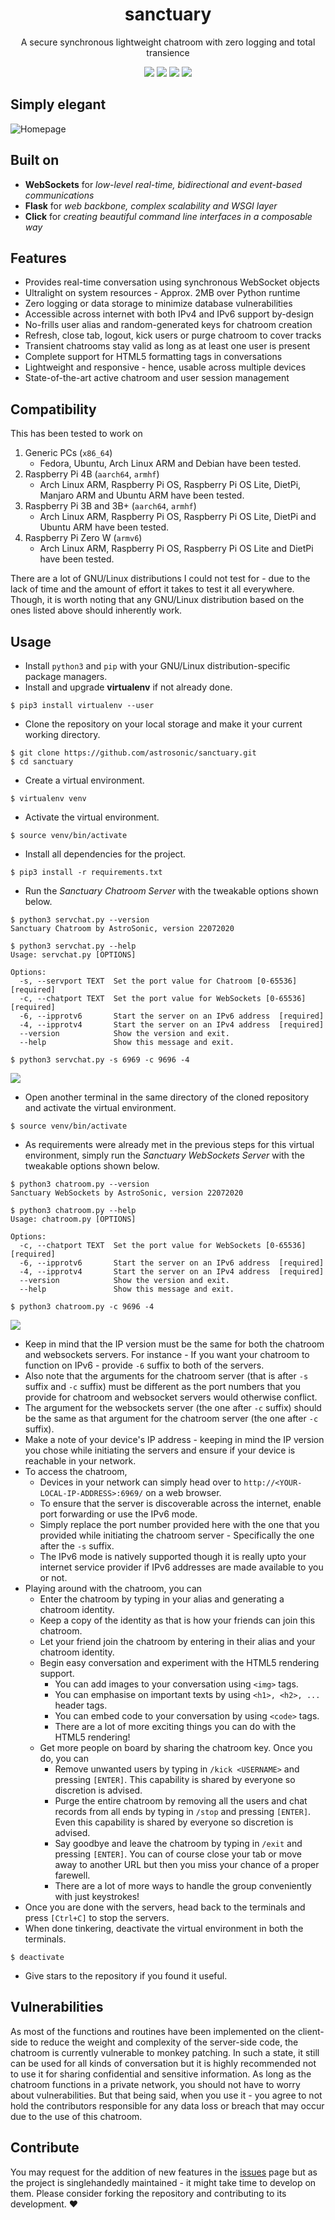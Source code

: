 <h1 align="center">sanctuary</h1>
<p align="center">A secure synchronous lightweight chatroom with zero logging and total transience</p>

<p align="center">
    <img src="https://img.shields.io/github/issues/astrosonic/sanctuary?style=flat-square&logo=appveyor&color=teal">
    <img src="https://img.shields.io/github/forks/astrosonic/sanctuary?style=flat-square&logo=appveyor&color=teal">
    <img src="https://img.shields.io/github/stars/astrosonic/sanctuary?style=flat-square&logo=appveyor&color=teal">
    <img src="https://img.shields.io/github/license/astrosonic/sanctuary?style=flat-square&logo=appveyor&color=teal">
</p>

## Simply elegant
![Homepage](pictures/cleanimg.png)

## Built on
* **WebSockets** for *low-level real-time, bidirectional and event-based communications*
* **Flask** for *web backbone, complex scalability and WSGI layer*
* **Click** for *creating beautiful command line interfaces in a composable way*

## Features
* Provides real-time conversation using synchronous WebSocket objects
* Ultralight on system resources - Approx. 2MB over Python runtime
* Zero logging or data storage to minimize database vulnerabilities
* Accessible across internet with both IPv4 and IPv6 support by-design
* No-frills user alias and random-generated keys for chatroom creation
* Refresh, close tab, logout, kick users or purge chatroom to cover tracks
* Transient chatrooms stay valid as long as at least one user is present
* Complete support for HTML5 formatting tags in conversations
* Lightweight and responsive - hence, usable across multiple devices
* State-of-the-art active chatroom and user session management

## Compatibility
This has been tested to work on
1. Generic PCs (`x86_64`)
    - Fedora, Ubuntu, Arch Linux ARM and Debian have been tested.
2. Raspberry Pi 4B (`aarch64`, `armhf`)
    - Arch Linux ARM, Raspberry Pi OS, Raspberry Pi OS Lite, DietPi, Manjaro ARM and Ubuntu ARM have been tested.
3. Raspberry Pi 3B and 3B+ (`aarch64`, `armhf`)
    - Arch Linux ARM, Raspberry Pi OS, Raspberry Pi OS Lite, DietPi and Ubuntu ARM have been tested.
4. Raspberry Pi Zero W (`armv6`)
    - Arch Linux ARM, Raspberry Pi OS, Raspberry Pi OS Lite and DietPi have been tested.

There are a lot of GNU/Linux distributions I could not test for - due to the lack of time and the amount of effort it takes to test it all everywhere. Though, it is worth noting that any GNU/Linux distribution based on the ones listed above should inherently work.

## Usage
- Install `python3` and `pip` with your GNU/Linux distribution-specific package managers.
- Install and upgrade **virtualenv** if not already done.
```shell script
$ pip3 install virtualenv --user
```
- Clone the repository on your local storage and make it your current working directory.
```shell script
$ git clone https://github.com/astrosonic/sanctuary.git
$ cd sanctuary
```
- Create a virtual environment.
```shell script
$ virtualenv venv
```
- Activate the virtual environment.
```shell script
$ source venv/bin/activate
```
- Install all dependencies for the project.
```shell script
$ pip3 install -r requirements.txt
```
- Run the *Sanctuary Chatroom Server* with the tweakable options shown below.
```shell script
$ python3 servchat.py --version
Sanctuary Chatroom by AstroSonic, version 22072020
```
```shell script
$ python3 servchat.py --help
Usage: servchat.py [OPTIONS]

Options:
  -s, --servport TEXT  Set the port value for Chatroom [0-65536]  [required]
  -c, --chatport TEXT  Set the port value for WebSockets [0-65536]  [required]
  -6, --ipprotv6       Start the server on an IPv6 address  [required]
  -4, --ipprotv4       Start the server on an IPv4 address  [required]
  --version            Show the version and exit.
  --help               Show this message and exit.
```
```shell script
$ python3 servchat.py -s 6969 -c 9696 -4
```
![](pictures/servpics.png)
- Open another terminal in the same directory of the cloned repository and activate the virtual environment.
```shell script
$ source venv/bin/activate
```
- As requirements were already met in the previous steps for this virtual environment, simply run the *Sanctuary WebSockets Server* with the tweakable options shown below.
```shell script
$ python3 chatroom.py --version
Sanctuary WebSockets by AstroSonic, version 22072020
```
```shell script
$ python3 chatroom.py --help
Usage: chatroom.py [OPTIONS]

Options:
  -c, --chatport TEXT  Set the port value for WebSockets [0-65536]  [required]
  -6, --ipprotv6       Start the server on an IPv6 address  [required]
  -4, --ipprotv4       Start the server on an IPv4 address  [required]
  --version            Show the version and exit.
  --help               Show this message and exit.
```
```shell script
$ python3 chatroom.py -c 9696 -4
```
![](pictures/sockpics.png)
- Keep in mind that the IP version must be the same for both the chatroom and websockets servers. For instance - If you want your chatroom to function on IPv6 - provide `-6` suffix to both of the servers.
- Also note that the arguments for the chatroom server (that is after `-s` suffix and `-c` suffix) must be different as the port numbers that you provide for chatroom and websocket servers would otherwise conflict.
- The argument for the websockets server (the one after `-c` suffix) should be the same as that argument for the chatroom server (the one after `-c` suffix).
- Make a note of your device's IP address - keeping in mind the IP version you chose while initiating the servers and ensure if your device is reachable in your network.
- To access the chatroom,
    - Devices in your network can simply head over to ```http://<YOUR-LOCAL-IP-ADDRESS>:6969/``` on a web browser.
    - To ensure that the server is discoverable across the internet, enable port forwarding or use the IPv6 mode.
    - Simply replace the port number provided here with the one that you provided while initiating the chatroom server - Specifically the one after the `-s` suffix.
    - The IPv6 mode is natively supported though it is really upto your internet service provider if IPv6 addresses are made available to you or not.
- Playing around with the chatroom, you can
    - Enter the chatroom by typing in your alias and generating a chatroom identity.
    - Keep a copy of the identity as that is how your friends can join this chatroom.
    - Let your friend join the chatroom by entering in their alias and your chatroom identity.
    - Begin easy conversation and experiment with the HTML5 rendering support.
        - You can add images to your conversation using ```<img>``` tags.
        - You can emphasise on important texts by using ```<h1>, <h2>, ...``` header tags.
        - You can embed code to your conversation by using ```<code>``` tags.
        - There are a lot of more exciting things you can do with the HTML5 rendering!
    - Get more people on board by sharing the chatroom key. Once you do, you can
        - Remove unwanted users by typing in ```/kick <USERNAME>``` and pressing ```[ENTER]```. This capability is shared by everyone so discretion is advised.
        - Purge the entire chatroom by removing all the users and chat records from all ends by typing in ```/stop``` and pressing ```[ENTER]```. Even this capability is shared by everyone so discretion is advised.
        - Say goodbye and leave the chatroom by typing in ```/exit``` and pressing ```[ENTER]```. You can of course close your tab or move away to another URL but then you miss your chance of a proper farewell.
        - There are a lot of more ways to handle the group conveniently with just keystrokes!
- Once you are done with the servers, head back to the terminals and press ```[Ctrl+C]``` to stop the servers.
- When done tinkering, deactivate the virtual environment in both the terminals.
```shell script
$ deactivate
```
- Give stars to the repository if you found it useful.

## Vulnerabilities
As most of the functions and routines have been implemented on the client-side to reduce the weight and complexity of the server-side code, the chatroom is currently vulnerable to monkey patching. In such a state, it still can be used for all kinds of conversation but it is highly recommended not to use it for sharing confidential and sensitive information. As long as the chatroom functions in a private network, you should not have to worry about vulnerabilities. But that being said, when you use it - you agree to not hold the contributors responsible for any data loss or breach that may occur due to the use of this chatroom.

## Contribute
You may request for the addition of new features in the [issues](https://github.com/t0xic0der/sanctuary/issues) page but as the project is singlehandedly maintained - it might take time to develop on them. Please consider forking the repository and contributing to its development. :heart:
